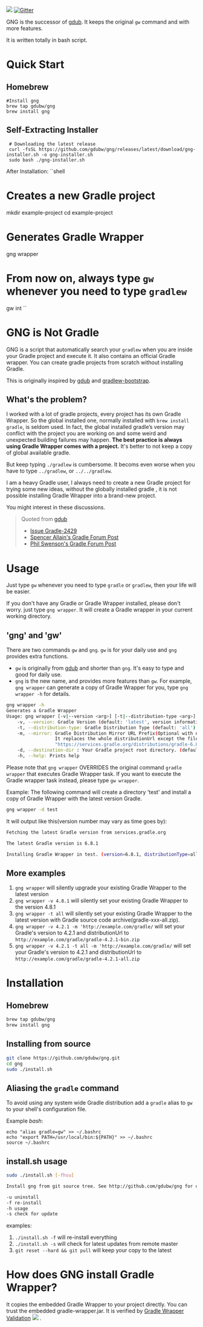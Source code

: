 ![](https://github.com/dantesun/gng/workflows/Validate%20Gradle%20Wrapper/badge.svg) [![Gitter](https://badges.gitter.im/gdubw/community.svg)](https://gitter.im/gdubw/community?utm_source=badge&utm_medium=badge&utm_campaign=pr-badge)

GNG is the successor of [gdub](https://www.gdub.rocks). It keeps the original `gw` command and with more features.

It is written totally in bash script.

# Quick Start

## Homebrew

```shell
#Install gng
brew tap gdubw/gng
brew install gng
```

## Self-Extracting Installer

```shell
 # Downloading the latest release
 curl -fsSL https://github.com/gdubw/gng/releases/latest/download/gng-installer.sh -o gng-installer.sh
 sudo bash ./gng-installer.sh
```

After Installation:
``shell

# Creates a new Gradle project

mkdir example-project cd example-project

# Generates Gradle Wrapper

gng wrapper

# From now on, always type `gw` whenever you need to type `gradlew`

gw int
``

# GNG is Not Gradle

GNG is a script that automatically search your `gradlew` when you are inside your Gradle project and execute it. It also
contains an official Gradle wrapper. You can create gradle projects from scratch without installing Gradle.

This is originally inspired by [gdub](https://www.gdub.rocks/)
and [gradlew-bootstrap](https://github.com/viphe/gradlew-bootstrap).

## What's the problem?

I worked with a lot of gradle projects, every project has its own Gradle Wrapper. So the global installed one, normally
installed with `brew install gradle`, is seldom used. In fact, the global installed gradle’s version may conflict with
the project you are working on and some weird and unexpected building failures may happen. **The best practice is always
using Gradle Wrapper comes with a project.** It's better to not keep a copy of global available gradle.

But keep typing `./gradlew` is cumbersome. It becoms even worse when you have to type `../gradlew`, or `../../gradlew`.

I am a heavy Gradle user, I always need to create a new Gradle project for trying some new ideas, without the globally
installed gradle , it is not possible installing Gradle Wrapper into a brand-new project.

You might interest in these discussions.
>
> Quoted from [gdub](https://gdub.rocks)
>
> - [Issue Gradle-2429](http://issues.gradle.org/browse/Gradle-2429)
> - [Spencer Allain's Gradle Forum Post](http://gsfn.us/t/33g0l)
> - [Phil Swenson's Gradle Forum Post](http://gsfn.us/t/39h67)
>

# Usage

Just type `gw` whenever you need to type `gradle` or `gradlew`, then your life will be easier.

If you don't have any Gradle or Gradle Wrapper installed, please don't worry. just type `gng wrapper`. It will create a
Gradle wrapper in your current working directory.

## 'gng' and 'gw'

There are two commands `gw` and `gng`. `gw` is for your daily use and `gng` provides extra functions.

* `gw` is originally from [gdub](http://gdub.rocks) and shorter than `gng`. It's easy to type and good for daily use.
* `gng` is the new name, and provides more features than `gw`. For example, `gng wrapper` can generate a copy of Gradle
  Wrapper for you, type `gng wrapper -h` for details.

```bash
gng wrapper -h
Generates a Gradle Wrapper
Usage: gng wrapper [-v|--version <arg>] [-t|--distribution-type <arg>] [-m|--mirror <arg>] [-h|--help] [ -d|--destination-dir <arg>
	-v, --version: Gradle Version (default: 'latest', version information is from https://services.gradle.org/versions/current, visit https://services.gradle.org/versions/all for all available versions)
	-t, --distribution-type: Gradle Distribution Type (default: 'all')
	-m, --mirror: Gradle Distribution Mirror URL Prefix(Optional with no default value, The url prefix replaces https://services.gradle.org/distributions/)
	              It replaces the whole distributionUrl except the file part in a URL. For example, if specify '-m "https://example.com/gradle/"', then
	              "https://services.gradle.org/distributions/gradle-6.8-all.zip" will become "https://example.com/gradle/gradle-6.8-all.zip"
	-d, --destination-dir : Your Gradle project root directory. (default: 'Your current working directory retrieved using ${PWD}')
	-h, --help: Prints help
```

Please note that `gng wrapper` OVERRIDES the original command `gradle wrapper` that executes Gradle Wrapper task. If you
want to execute the Gradle wrapper task instead, please type `gw wrapper`.

Example: The following command will create a directory 'test' and install a copy of Gradle Wrapper with the latest
version Gradle.

```bash
gng wrapper -d test
```

It will output like this(version number may vary as time goes by):

```bash
Fetching the latest Gradle version from services.gradle.org

The latest Gradle version is 6.8.1

Installing Gradle Wrapper in test. (version=6.8.1, distributionType=all, mirrorUrl=<Not Specified>)
```

## More examples

1. `gng wrapper` will silently upgrade your existing Gradle Wrapper to the latest version
2. `gng wrapper -v 4.8.1` will silently set your existing Gradle Wrapper to the version 4.8.1
3. `gng wrapper -t all` will silently set your existing Gradle Wrapper to the latest version with Gradle source code
   archive(gradle-xxx-all.zip).
4. `gng wrapper -v 4.2.1 -m 'http://example.com/gradle/` will set your Gradle's version to 4.2.1 and distributionUrl
   to `http://example.com/gradle/gradle-4.2.1-bin.zip`
5. `gng wrapper -v 4.2.1 -t all -m 'http://example.com/gradle/` will set your Gradle's version to 4.2.1 and
   distributionUrl to `http://example.com/gradle/gradle-4.2.1-all.zip`

# Installation

## Homebrew

```bash
brew tap gdubw/gng
brew install gng
```

## Installing from source

```bash
git clone https://github.com/gdubw/gng.git
cd gng
sudo ./install.sh
```

## Aliasing the `gradle` command

To avoid using any system wide Gradle distribution add a `gradle` alias to `gw` to your shell's configuration file.

Example *bash*:

```text
echo "alias gradle=gw" >> ~/.bashrc
echo "export PATH=/usr/local/bin:${PATH}" >> ~/.bashrc
source ~/.bashrc
```

## install.sh usage

```bash
sudo ./install.sh [-fhsu]

Install gng from git source tree. See http://github.com/gdubw/gng for details.

-u uninstall
-f re-install
-h usage
-s check for update
```

examples:

1. `./install.sh -f` will re-install everything
2. `./install.sh -s` will check for latest updates from remote master
3. `git reset --hard && git pull` will keep your copy to the latest

# How does GNG install Gradle Wrapper?

It copies the embedded Gradle Wrapper to your project directly. You can trust the embedded gradle-wrapper.jar. It is
verified
by [Gradle Wrapper Validation](https://github.com/marketplace/actions/gradle-wrapper-validation) ![](https://github.com/dantesun/gng/workflows/Validate%20Gradle%20Wrapper/badge.svg)
.
